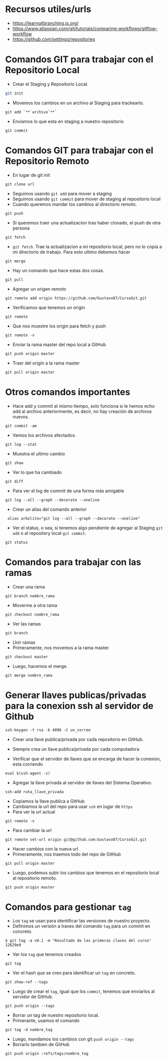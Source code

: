 # Recursos utiles/urls
* https://learngitbranching.js.org/
* https://www.atlassian.com/git/tutorials/comparing-workflows/gitflow-workflow
* https://github.com/settings/repositories



# Comandos GIT para trabajar con el Repositorio Local
* Crear el Staging y Repositorio Local. 
```bash
git init
```
* Movemos los cambios en un archivo al Staging para trackearlo.
```
git add `**`archivo`**`
```
* Enviamos lo que esta en staging a nuestro repositorio
```
git commit
```
# Comandos GIT para trabajar con el Repositorio Remoto
* En lugar de git init
```
git clone url
```
* Seguimos usando `git add` para mover a staging
* Seguimos usando `git commit` para mover de staging al repositorio local
* Cuando queremos mandar los cambios al directorio remoto.
```
git push
```
* Si queremos traer una actualizacion tras haber clonado, el push de otra persona
```
git fetch 
```
* `git fetch`. Trae la actualizacion a mi repositorio local, pero no lo copia a mi directorio de trabajo. Para esto ultimo debemos hacer
```
git merge
```
* Hay un comando que hace estas dos cosas.
```
git pull
```
* Agregar un origen remoto
```
git remote add origin https://github.com/Gustavo87/CursoGit.git
```
* Verificamos que tenemos un origin
```
git remote
```
* Que nos muestre los origin para fetch y push
```
git remote -v
```

* Enviar la rama master del repo local a GitHub
```
git push origin master
```

* Traer del origin a la rama master
```
git pull origin master
```

# Otros comandos importantes 

* Hace add y commit al mismo tiempo, solo funciona si le hemos echo add al archivo anteriormente, es decir, no hay creación de archivos nuevos.
```
git commit -am
```
* Vemos los archivos afectados.
```
git log --stat
```
* Muestra el ultimo cambio
```
git show
```
* Ver lo que ha cambiado
```
git diff
```
* Para ver el log de commit de una forma más amigable
```
git log --all --graph --decorate --oneline
```
* Crear un alias del comando anterior
```
 alias arbolito="git log --all --graph --decorate --oneline"
```
* Ver el status, o sea, si tenemos algo pendiente de agregar al Staging `git add` o al repository local `git commit`.
```
git status
```
# Comandos para trabajar con las ramas 
* Crear una rama
```
git branch nombre_rama
```
* Moverme a otra rama
```
git checkout nombre_rama
```
* Ver las ramas
```
git branch
```
* Unir ramas
* Primeramente, nos movemos a la rama master.
```
git checkout master
```
* Luego, hacemos el merge.
```
git merge nombre_rama
```

# Generar llaves publicas/privadas para la conexion ssh al servidor de Github
```
ssh-keygen -t rsa -b 4096 -C un_correo
```
* Crear una llave publica/privada por cada repositorio en GitHub.
* Siempre crea un llave publica/privada por cada computadora

* Verificar que el servidor de llaves que se encarga de hacer la conexion, esta corriendo
```
eval $(ssh-agent -s)
```
* Agregar la llave privada al servidor de llaves del Sistema Operativo.
```
ssh-add ruta_llave_privada
```
* Copiamos la llave publica a GitHub
* Cambiamos la url del repo para usar `ssh` en lugar de `https`
* Para ver la url actual
```
git remote -v
```
* Para cambiar la url
```
git remote set-url origin git@github.com:Gustavo87/CursoGit.git
```
* Hacer cambios con la nueva url
* Primeramente, nos traemos todo del repo de GitHub
```
git pull origin master
```
* Luego, podemos subir los cambios que tenemos en el repositorio local al repositorio remoto.
```
git push origin master
```
# Comandos para gestionar `tag`
* Los `tag` se usan para identificar las versiones de nuestro proyecto.
* Definimos un versión a traves del comando `tag` para un commit en concreto.
```
$ git tag -a v0.1 -m "Resultado de las primeras clases del curso" 12629e9
```
* Ver los `tag` que tenemos creados
```
git tag
```
* Ver el hash que se creo para identificar un `tag` en concreto.
```
git show-ref --tags
```
* Luego de crear el `tag`, igual que los `commit`, tenemos que enviarlos al servidor de GitHub.
```
git push origin --tags
```
* Borrar un tag de nuestro repositorio local.
* Primerante, usamos el comando
```
git tag -d nombre_tag
```
* Luego, mandamos los cambios con git `push origin --tags`
* Borrarlo tambien de GitHub
```
git push origin :refs/tags/nombre_tag
```